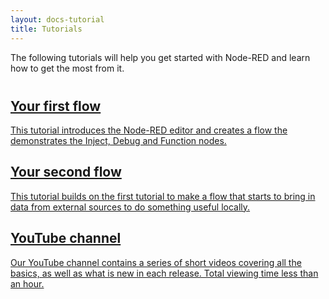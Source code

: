 ```yaml
---
layout: docs-tutorial
title: Tutorials
---
```


The following tutorials will help you get started with Node-RED and learn how
to get the most from it.

<div style="margin-top:40px">

<div class="post-preview">
  <a href="first-flow">
    <div class="post-header">
      <h2>Your first flow</h2>
    </div>
    <div class="post-content">
    This tutorial introduces the Node-RED editor and creates a flow the demonstrates
    the Inject, Debug and Function nodes.
    </div>
  </a>
</div>

<div class="post-preview">
  <a href="second-flow">
    <div class="post-header">
      <h2>Your second flow</h2>
    </div>
    <div class="post-content">
    This tutorial builds on the first tutorial to make a flow that
    starts to bring in data from external sources to do something useful locally.
    </div>
  </a>
</div>

<div class="post-preview">
  <a href="https://www.youtube.com/channel/UCQaB8NXBEPod7Ab8PPCLLAA">
    <div class="post-header">
      <h2>YouTube channel</h2>
    </div>
    <div class="post-content">
    Our YouTube channel contains a series of short videos covering all the basics, as well as what is new in each release. Total viewing time less than an hour.
    </div>
  </a>
</div>

</div>
